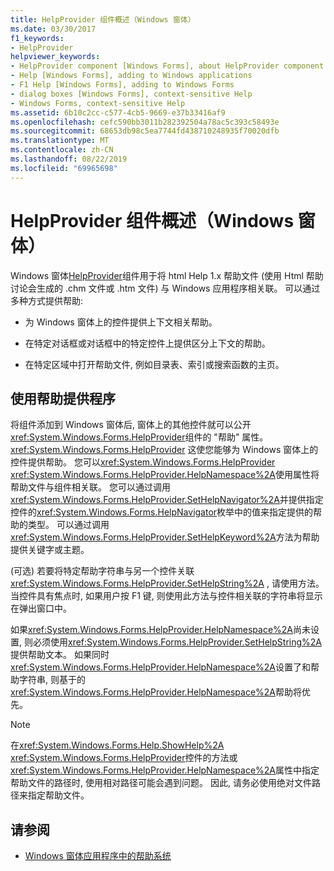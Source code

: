 ```yaml
---
title: HelpProvider 组件概述（Windows 窗体）
ms.date: 03/30/2017
f1_keywords:
- HelpProvider
helpviewer_keywords:
- HelpProvider component [Windows Forms], about HelpProvider component
- Help [Windows Forms], adding to Windows applications
- F1 Help [Windows Forms], adding to Windows Forms
- dialog boxes [Windows Forms], context-sensitive Help
- Windows Forms, context-sensitive Help
ms.assetid: 6b10c2cc-c577-4cb5-9669-e37b33416af9
ms.openlocfilehash: cefc590bb3011b282392504a78ac5c393c58493e
ms.sourcegitcommit: 68653db98c5ea7744fd438710248935f70020dfb
ms.translationtype: MT
ms.contentlocale: zh-CN
ms.lasthandoff: 08/22/2019
ms.locfileid: "69965698"
---
```

# <a name="helpprovider-component-overview-windows-forms"></a>HelpProvider 组件概述（Windows 窗体）
Windows 窗体[HelpProvider](helpprovider-component-windows-forms.md)组件用于将 html Help 1.x 帮助文件 (使用 Html 帮助讨论会生成的 .chm 文件或 .htm 文件) 与 Windows 应用程序相关联。 可以通过多种方式提供帮助:  
  
- 为 Windows 窗体上的控件提供上下文相关帮助。  
  
- 在特定对话框或对话框中的特定控件上提供区分上下文的帮助。  
  
- 在特定区域中打开帮助文件, 例如目录表、索引或搜索函数的主页。  
  
## <a name="using-the-help-provider"></a>使用帮助提供程序  
 将组件添加到 Windows 窗体后, 窗体上的其他控件就可以公开<xref:System.Windows.Forms.HelpProvider>组件的 "帮助" 属性。 <xref:System.Windows.Forms.HelpProvider> 这使您能够为 Windows 窗体上的控件提供帮助。 您可以<xref:System.Windows.Forms.HelpProvider> <xref:System.Windows.Forms.HelpProvider.HelpNamespace%2A>使用属性将帮助文件与组件相关联。 您可以通过调用<xref:System.Windows.Forms.HelpProvider.SetHelpNavigator%2A>并提供指定控件的<xref:System.Windows.Forms.HelpNavigator>枚举中的值来指定提供的帮助的类型。 可以通过调用<xref:System.Windows.Forms.HelpProvider.SetHelpKeyword%2A>方法为帮助提供关键字或主题。  
  
 (可选) 若要将特定帮助字符串与另一个控件关联<xref:System.Windows.Forms.HelpProvider.SetHelpString%2A> , 请使用方法。 当控件具有焦点时, 如果用户按 F1 键, 则使用此方法与控件相关联的字符串将显示在弹出窗口中。  
  
 如果<xref:System.Windows.Forms.HelpProvider.HelpNamespace%2A>尚未设置, 则必须使用<xref:System.Windows.Forms.HelpProvider.SetHelpString%2A>提供帮助文本。 如果同时<xref:System.Windows.Forms.HelpProvider.HelpNamespace%2A>设置了和帮助字符串, 则基于的<xref:System.Windows.Forms.HelpProvider.HelpNamespace%2A>帮助将优先。  
  
> [!NOTE]
> 在<xref:System.Windows.Forms.Help.ShowHelp%2A> <xref:System.Windows.Forms.HelpProvider>控件的方法或<xref:System.Windows.Forms.HelpProvider.HelpNamespace%2A>属性中指定帮助文件的路径时, 使用相对路径可能会遇到问题。 因此, 请务必使用绝对文件路径来指定帮助文件。  
  
## <a name="see-also"></a>请参阅

- [Windows 窗体应用程序中的帮助系统](../advanced/help-systems-in-windows-forms-applications.md)
